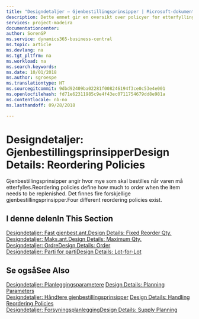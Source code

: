 ```yaml
---
title: "Designdetaljer – Gjenbestillingsprinsipper | Microsoft-dokumentasjon"
description: Dette emnet gir en oversikt over policyer for etterfylling av varen.
services: project-madeira
documentationcenter: 
author: SorenGP
ms.service: dynamics365-business-central
ms.topic: article
ms.devlang: na
ms.tgt_pltfrm: na
ms.workload: na
ms.search.keywords: 
ms.date: 10/01/2018
ms.author: sgroespe
ms.translationtype: HT
ms.sourcegitcommit: 9dbd92409ba02281f008246194f3ce0c53e4e001
ms.openlocfilehash: fd71e62311985c9e4f43ec0711754679dd8e981a
ms.contentlocale: nb-no
ms.lasthandoff: 09/28/2018

---
```

# <a name="design-details-reordering-policies"></a><span data-ttu-id="be648-103">Designdetaljer: Gjenbestillingsprinsipper</span><span class="sxs-lookup"><span data-stu-id="be648-103">Design Details: Reordering Policies</span></span>
<span data-ttu-id="be648-104">Gjenbestillingsprinsipper angir hvor mye som skal bestilles når varen må etterfylles.</span><span class="sxs-lookup"><span data-stu-id="be648-104">Reordering policies define how much to order when the item needs to be replenished.</span></span> <span data-ttu-id="be648-105">Det finnes fire forskjellige gjenbestillingsprinsipper.</span><span class="sxs-lookup"><span data-stu-id="be648-105">Four different reordering policies exist.</span></span>  

## <a name="in-this-section"></a><span data-ttu-id="be648-106">I denne delen</span><span class="sxs-lookup"><span data-stu-id="be648-106">In This Section</span></span>  
[<span data-ttu-id="be648-107">Designdetaljer: Fast gjenbest.ant.</span><span class="sxs-lookup"><span data-stu-id="be648-107">Design Details: Fixed Reorder Qty.</span></span>](design-details-fixed-reorder-qty.md)  
[<span data-ttu-id="be648-108">Designdetaljer: Maks.ant.</span><span class="sxs-lookup"><span data-stu-id="be648-108">Design Details: Maximum Qty.</span></span>](design-details-maximum-qty.md)  
[<span data-ttu-id="be648-109">Designdetaljer: Ordre</span><span class="sxs-lookup"><span data-stu-id="be648-109">Design Details: Order</span></span>](design-details-order.md)  
[<span data-ttu-id="be648-110">Designdetaljer: Parti for parti</span><span class="sxs-lookup"><span data-stu-id="be648-110">Design Details: Lot-for-Lot</span></span>](design-details-lot-for-lot.md)  

## <a name="see-also"></a><span data-ttu-id="be648-111">Se også</span><span class="sxs-lookup"><span data-stu-id="be648-111">See Also</span></span>  
<span data-ttu-id="be648-112">[Designdetaljer: Planleggingsparametere](design-details-planning-parameters.md) </span><span class="sxs-lookup"><span data-stu-id="be648-112">[Design Details: Planning Parameters](design-details-planning-parameters.md) </span></span>  
<span data-ttu-id="be648-113">[Designdetaljer: Håndtere gjenbestillingsprinsipper](design-details-handling-reordering-policies.md) </span><span class="sxs-lookup"><span data-stu-id="be648-113">[Design Details: Handling Reordering Policies](design-details-handling-reordering-policies.md) </span></span>  
[<span data-ttu-id="be648-114">Designdetaljer: Forsyningsplanlegging</span><span class="sxs-lookup"><span data-stu-id="be648-114">Design Details: Supply Planning</span></span>](design-details-supply-planning.md)

